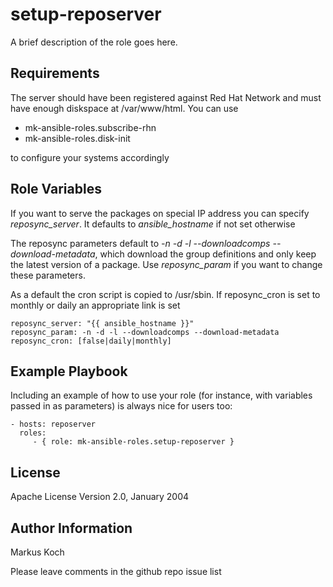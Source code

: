 setup-reposerver
================

A brief description of the role goes here.

Requirements
------------

The server should have been registered against Red Hat Network and must have enough diskspace at /var/www/html. You can use

 - mk-ansible-roles.subscribe-rhn
 - mk-ansible-roles.disk-init

to configure your systems accordingly

Role Variables
--------------

If you want to serve the packages on special IP address you can specify *reposync_server*. It defaults to *ansible_hostname* if not set otherwise

The reposync parameters default to *-n -d -l --downloadcomps --download-metadata*, which download the group definitions and only keep the latest version of a package. Use *reposync_param* if you want to change these parameters.

As a default the cron script is copied to /usr/sbin. If reposync_cron is set to monthly or daily an appropriate link is set

    reposync_server: "{{ ansible_hostname }}"
    reposync_param: -n -d -l --downloadcomps --download-metadata
    reposync_cron: [false|daily|monthly]

Example Playbook
----------------

Including an example of how to use your role (for instance, with variables passed in as parameters) is always nice for users too:

    - hosts: reposerver
      roles:
         - { role: mk-ansible-roles.setup-reposerver }

License
-------

Apache License
Version 2.0, January 2004

Author Information
------------------

Markus Koch

Please leave comments in the github repo issue list
